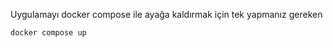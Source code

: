Uygulamayı docker compose ile ayağa kaldırmak için tek yapmanız gereken
```bash
docker compose up
```